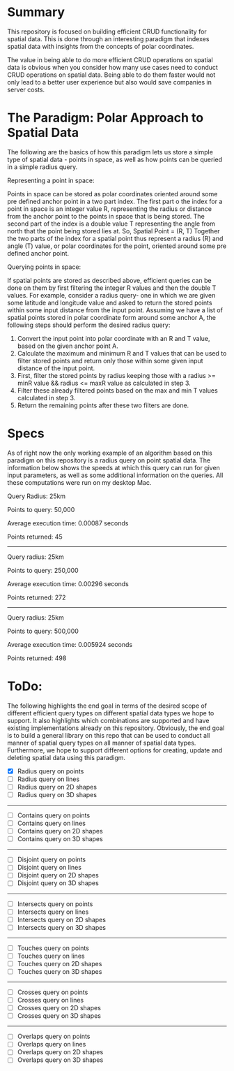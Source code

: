 # Summary
This repository is focused on building efficient CRUD functionality for spatial data. This is done through an interesting paradigm that indexes spatial data with insights from the concepts of polar coordinates.

The value in being able to do more efficient CRUD operations on spatial data is obvious when you consider how many use cases need to conduct CRUD operations on spatial data. Being able to do them faster would not only lead to a better user experience but also would save companies in server costs.

# The Paradigm: Polar Approach to Spatial Data
The following are the basics of how this paradigm lets us store a simple type of spatial data - points in space, as well as how points can be queried in a simple radius query. 


Representing a point in space:

  Points in space can be stored as polar coordinates oriented around some pre defined anchor point in a two part index. The first part o the index for a point in space is an integer value R, representing the radius or distance from the anchor point to the points in space that is being stored. The second part of the index is a double value T representing the angle from north that the point being stored lies at. So,
                Spatial Point = (R, T)
  Together the two parts of the index for a spatial point thus represent a radius (R) and angle (T) value, or polar coordinates for the point, oriented around some pre defined anchor point. 

Querying points in space:

  If spatial points are stored as described above, efficient queries can be done on them by first filtering the integer R values and then the double T values. For example, consider a radius query- one in which we are given some latitude and longitude value and asked to return the stored points within some input distance from the input point. Assuming we have a list of spatial points stored in polar coordinate form around some anchor A, the following steps should perform the desired radius query:

1. Convert the input point into polar coordinate with an R and T value, based on the given anchor point A.
2. Calculate the maximum and minimum R and T values that can be used to filter stored points and return only those within some given input distance of the input point.
3. First, filter the stored points by radius keeping those with a radius >= minR value && radius <= maxR value as calculated in step 3.
4. Filter these already filtered points based on the max and min T values calculated in step 3.  
5. Return the remaining points after these two filters are done.
    
# Specs
As of right now the only working example of an algorithm based on this paradigm on this repository is a radius query on point spatial data. The information below shows the speeds at which this query can run for given input parameters, as well as some additional information on the queries. All these computations were run on my desktop Mac. 

Query Radius: 25km

Points to query: 50,000

Average execution time: 0.00087 seconds

Points returned: 45

----------------------------------------

Query radius: 25km

Points to query: 250,000

Average execution time: 0.00296 seconds

Points returned: 272

----------------------------------------

Query radius: 25km 

Points to query: 500,000

Average execution time: 0.005924 seconds

Points returned: 498


# ToDo:
The following highlights the end goal in terms of the desired scope of different efficient query types on different spatial data types we hope to support. It also highlights which combinations are supported and have existing implementations already on this repository. Obviously, the end goal is to build a general library on this repo that can be used to conduct all manner of spatial query types on all manner of spatial data types. Furthermore, we hope to support different options for creating, update and deleting spatial data using this paradigm.

- [x] Radius query on points
- [ ] Radius query on lines
- [ ] Radius query on 2D shapes
- [ ] Radius query on 3D shapes
----------------------------------
- [ ] Contains query on points
- [ ] Contains query on lines
- [ ] Contains query on 2D shapes
- [ ] Contains query on 3D shapes
----------------------------------
- [ ] Disjoint query on points
- [ ] Disjoint query on lines
- [ ] Disjoint query on 2D shapes
- [ ] Disjoint query on 3D shapes
----------------------------------
- [ ] Intersects query on points
- [ ] Intersects query on lines
- [ ] Intersects query on 2D shapes
- [ ] Intersects query on 3D shapes
----------------------------------
- [ ] Touches query on points
- [ ] Touches query on lines
- [ ] Touches query on 2D shapes
- [ ] Touches query on 3D shapes
----------------------------------
- [ ] Crosses query on points
- [ ] Crosses query on lines
- [ ] Crosses query on 2D shapes
- [ ] Crosses query on 3D shapes
----------------------------------
- [ ] Overlaps query on points
- [ ] Overlaps query on lines
- [ ] Overlaps query on 2D shapes
- [ ] Overlaps query on 3D shapes
